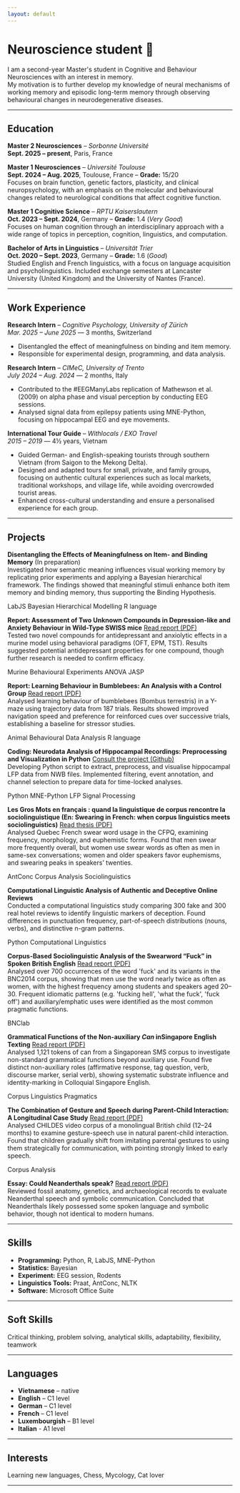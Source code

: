 ```yaml
---
layout: default
---
```

# Neuroscience student 🧠
I am a second-year Master's student in Cognitive and Behaviour Neurosciences with an interest in memory.  
My motivation is to further develop my knowledge of neural mechanisms of working memory and episodic long-term memory through observing behavioural changes in neurodegenerative diseases.

---

## Education

**Master 2 Neurosciences** – *Sorbonne Université*  
**Sept. 2025 – present**, Paris, France  

**Master 1 Neurosciences** – *Université Toulouse*  
**Sept. 2024 – Aug. 2025**, Toulouse, France – **Grade:** 15/20  
Focuses on brain function, genetic factors, plasticity, and clinical neuropsychology, with an emphasis on the molecular and behavioural changes related to neurological conditions that affect cognitive function.

**Master 1 Cognitive Science** – *RPTU Kaiserslautern*  
**Oct. 2023 – Sept. 2024**, Germany – **Grade:** 1.4 (*Very Good*)  
Focuses on human cognition through an interdisciplinary approach with a wide range of topics in perception, cognition, linguistics, and computation.

**Bachelor of Arts in Linguistics** – *Universität Trier*  
**Oct. 2020 – Sept. 2023**, Germany – **Grade:** 1.6 (*Good*)  
Studied English and French linguistics, with a focus on language acquisition and psycholinguistics. Included exchange semesters at Lancaster University (United Kingdom) and the University of Nantes (France).

---

## Work Experience

**Research Intern** – *Cognitive Psychology, University of Zürich*  
*Mar. 2025 – June 2025* — 3 months, Switzerland  
- Disentangled the effect of meaningfulness on binding and item memory.  
- Responsible for experimental design, programming, and data analysis.

**Research Intern** – *CIMeC, University of Trento*  
*July 2024 – Aug. 2024* — 2 months, Italy  
- Contributed to the #EEGManyLabs replication of Mathewson et al. (2009) on alpha phase and visual perception by conducting EEG sessions.  
- Analysed signal data from epilepsy patients using MNE-Python, focusing on hippocampal EEG and eye movements.

**International Tour Guide** – *Withlocals / EXO Travel*  
*2015 – 2019* — 4½ years, Vietnam  
- Guided German- and English-speaking tourists through southern Vietnam (from Saigon to the Mekong Delta).
- Designed and adapted tours for small, private, and family groups, focusing on authentic cultural experiences such as local markets, traditional workshops, and village life, while avoiding overcrowded tourist areas.
- Enhanced cross-cultural understanding and ensure a personalised experience for each group.

---
## Projects
**Disentangling the Effects of Meaningfulness on Item- and Binding Memory** (In preparation) <br>
Investigated how semantic meaning influences visual working memory by replicating prior experiments and applying a Bayesian hierarchical framework. The findings showed that meaningful stimuli enhance both item memory and binding memory, thus supporting the Binding Hypothesis.

<span class="tag">LabJS</span>
<span class="tag">Bayesian Hierarchical Modelling</span>
<span class="tag">R language</span>

**Report: Assessment of Two Unknown Compounds in Depression-like and Anxiety Behaviour in Wild-Type SWISS mice** [Read report (PDF)](/assets/files/Report_Neuropharmacology.pdf)  <br>
Tested two novel compounds for antidepressant and anxiolytic effects in a murine model using behavioral paradigms (OFT, EPM, TST). Results suggested potential antidepressant properties for one compound, though further research is needed to confirm efficacy.

<span class="tag">Murine Behavioural Experiments</span>
<span class="tag">ANOVA</span>
<span class="tag">JASP</span>

**Report: Learning Behaviour in Bumblebees: An Analysis with a Control Group** [Read report (PDF)](/assets/files/learning_behaviour_bumblebee.pdf)<br>
Analysed learning behaviour of bumblebees (Bombus terrestris) in a Y-maze using trajectory data from 187 trials. Results showed improved navigation speed and preference for reinforced cues over successive trials, establishing a baseline for stressor studies.

<span class="tag">Animal Behavioural Data Analysis</span>
<span class="tag">R language</span>

**Coding: Neurodata Analysis of Hippocampal Recordings: Preprocessing and Visualization in Python** [Consult the project (Github)](https://github.com/chsquare/tgazeieeg2/tree/anh) <br>
Developing Python script to extract, preprocess, and visualise hippocampal LFP data from NWB files. Implemented filtering, event annotation, and channel selection to prepare data for time-locked analyses.

<span class="tag">Python</span>
<span class="tag">MNE-Python</span>
<span class="tag">LFP Signal Processing</span>

**Les Gros Mots en français : quand la linguistique de corpus rencontre la sociolinguistique (En: Swearing in French: when corpus linguistics meets sociolinguistics)** [Read thesis (PDF)](/assets/files/thesis_BA_0309.pdf)<br>
Analysed Quebec French swear word usage in the CFPQ, examining frequency, morphology, and euphemistic forms. Found that men swear more frequently overall, but women use swear words as often as men in same-sex conversations; women and older speakers favor euphemisms, and swearing peaks in speakers’ twenties.

<span class="tag">AntConc</span>
<span class="tag">Corpus Analysis</span>
<span class="tag">Sociolinguistics</span>

**Computational Linguistic Analysis of Authentic and Deceptive Online Reviews** <br>
Conducted a computational linguistics study comparing 300 fake and 300 real hotel reviews to identify linguistic markers of deception. Found differences in punctuation frequency, part-of-speech distributions (nouns, verbs), and distinctive n-gram patterns.

<span class="tag">Python</span>
<span class="tag">Computational Linguistics</span>


**Corpus-Based Sociolinguistic Analysis of the Swearword “Fuck” in Spoken British English** [Read report (PDF)](/assets/files/Ling326.pdf)<br>
Analysed over 700 occurrences of the word 'fuck' and its variants in the BNC2014 corpus, showing that men use the word nearly twice as often as women, with the highest frequency among students and speakers aged 20–30. Frequent idiomatic patterns (e.g. 'fucking hell', 'what the fuck', 'fuck off') and auxiliary/emphatic uses were identified as the most common pragmatic functions.

<span class="tag">BNClab</span>


**Grammatical Functions of the Non-auxiliary *Can* inSingapore English Texting** [Read report (PDF)](/assets/files/Ling501.pdf)<br>
Analysed 1,121 tokens of can from a Singaporean SMS corpus to investigate non-standard grammatical functions beyond auxiliary use. Found five distinct non-auxiliary roles (affirmative response, tag question, verb, discourse marker, serial verb), showing systematic substrate influence and identity-marking in Colloquial Singapore English.

<span class="tag">Corpus Linguistics</span>
<span class="tag">Pragmatics</span>

**The Combination of Gesture and Speech during Parent-Child Interaction: A Longitudinal Case Study** [Read report (PDF)](/assets/files/Ling301.pdf)<br>
Analysed CHILDES video corpus of a monolingual British child (12–24 months) to examine gesture-speech use in natural parent-child interaction. Found that children gradually shift from imitating parental gestures to using them strategically for communication, with pointing strongly linked to early speech.

<span class="tag">Corpus Analysis</span>


**Essay: Could Neanderthals speak?** [Read report (PDF)](/assets/files/Ling229.pdf)<br>
Reviewed fossil anatomy, genetics, and archaeological records to evaluate Neanderthal speech and symbolic communication. Concluded that Neanderthals likely possessed some spoken language and symbolic behavior, though not identical to modern humans.

---

## Skills

- **Programming:** Python, R, LabJS, MNE-Python  
- **Statistics:** Bayesian  
- **Experiment:** EEG session, Rodents  
- **Linguistics Tools:** Praat, AntConc, NLTK  
- **Software:** Microsoft Office Suite  

---

## Soft Skills

Critical thinking, problem solving, analytical skills, adaptability, flexibility, teamwork

---

## Languages

- **Vietnamese** – native  
- **English** – C1 level  
- **German** – C1 level  
- **French** – C1 level  
- **Luxembourgish** – B1 level
- **Italian** - A1 level  

---

## Interests

Learning new languages, Chess, Mycology, Cat lover

---

